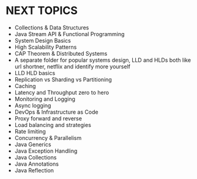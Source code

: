 # NEXT TOPICS

- Collections & Data Structures
- Java Stream API & Functional Programming
- System Design Basics
- High Scalability Patterns
- CAP Theorem & Distributed Systems
- A separate folder for popular systems design, LLD and HLDs both like url shortner, netflix and identify more yourself
- LLD HLD basics
- Replication vs Sharding vs Partitioning
- Caching
- Latency and Throughput zero to hero
- Monitoring and Logging
- Async logging
- DevOps & Infrastructure as Code
- Proxy forward and reverse
- Load balancing and strategies
- Rate limiting
- Concurrency & Parallelism
- Java Generics
- Java Exception Handling
- Java Collections
- Java Annotations
- Java Reflection